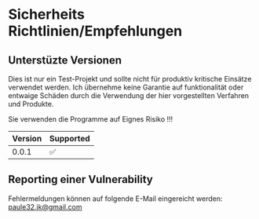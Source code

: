 # Sicherheits Richtlinien/Empfehlungen

## Unterstüzte Versionen

Dies ist nur ein Test-Projekt und sollte nicht für produktiv kritische Einsätze
verwendet werden.
Ich übernehme keine Garantie auf funktionalität oder entwaige Schäden durch die
Verwendung der hier vorgestellten Verfahren und Produkte.

Sie verwenden die Programme auf Eignes Risiko !!!

| Version | Supported          |
| ------- | ------------------ |
| 0.0.1   | :white_check_mark: |

## Reporting einer Vulnerability

Fehlermeldungen können auf folgende E-Mail eingereicht werden:<br>
paule32.jk@gmail.com
